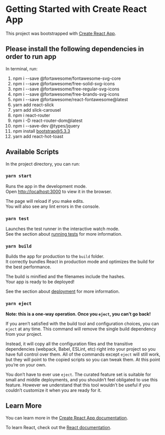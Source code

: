 # Getting Started with Create React App

This project was bootstrapped with [Create React App](https://github.com/facebook/create-react-app).

## Please install the following dependencies in order to run app

In terminal, run:

1. npm i --save @fortawesome/fontawesome-svg-core
2. npm i --save @fortawesome/free-solid-svg-icons
3. npm i --save @fortawesome/free-regular-svg-icons
4. npm i --save @fortawesome/free-brands-svg-icons
5. npm i --save @fortawesome/react-fontawesome@latest
6. yarn add react-slick
7. yarn add slick-carousel
8. npm i react-router
9. npm i -D react-router-dom@latest
10. npm i --save-dev @types/jquery
11. npm install bootstrap@5.3.3
12. yarn add react-hot-toast

## Available Scripts

In the project directory, you can run:

### `yarn start`

Runs the app in the development mode.\
Open [http://localhost:3000](http://localhost:3000) to view it in the browser.

The page will reload if you make edits.\
You will also see any lint errors in the console.

### `yarn test`

Launches the test runner in the interactive watch mode.\
See the section about [running tests](https://facebook.github.io/create-react-app/docs/running-tests) for more information.

### `yarn build`

Builds the app for production to the `build` folder.\
It correctly bundles React in production mode and optimizes the build for the best performance.

The build is minified and the filenames include the hashes.\
Your app is ready to be deployed!

See the section about [deployment](https://facebook.github.io/create-react-app/docs/deployment) for more information.

### `yarn eject`

**Note: this is a one-way operation. Once you `eject`, you can’t go back!**

If you aren’t satisfied with the build tool and configuration choices, you can `eject` at any time. This command will remove the single build dependency from your project.

Instead, it will copy all the configuration files and the transitive dependencies (webpack, Babel, ESLint, etc) right into your project so you have full control over them. All of the commands except `eject` will still work, but they will point to the copied scripts so you can tweak them. At this point you’re on your own.

You don’t have to ever use `eject`. The curated feature set is suitable for small and middle deployments, and you shouldn’t feel obligated to use this feature. However we understand that this tool wouldn’t be useful if you couldn’t customize it when you are ready for it.

## Learn More

You can learn more in the [Create React App documentation](https://facebook.github.io/create-react-app/docs/getting-started).

To learn React, check out the [React documentation](https://reactjs.org/).
